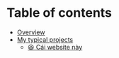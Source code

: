 # Table of contents

* [Overview](README.md)
* [My typical projects](<README (1).md>)
  * [😆 Cái website này ](readme/cai-website-nay.md)

